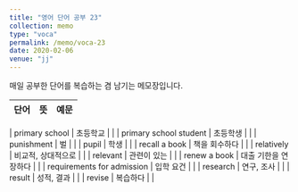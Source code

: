 ```yaml
---
title: "영어 단어 공부 23"
collection: memo
type: "voca"
permalink: /memo/voca-23
date: 2020-02-06
venue: "jj"
---
```


매일 공부한 단어를 복습하는 겸 남기는 메모장입니다.

| 단어            | 뜻   |  예문                                                            |
| --------         | ------ | ------------------------------------------------------------ |

| primary school | 초등학교 |  |
| primary school student | 초등학생 |  |
| punishment | 벌 |  |
| pupil | 학생 |  |
| recall a book | 책을 회수하다 |  |
| relatively | 비교적, 상대적으로 |  |
| relevant | 관련이 있는 |  |
| renew a book | 대출 기한을 연장하다 |  |
| requirements for admission | 입학 요건 |  |
| research | 연구, 조사 |  |
| result | 성적, 결과 |  |
| revise | 복습하다 |  |